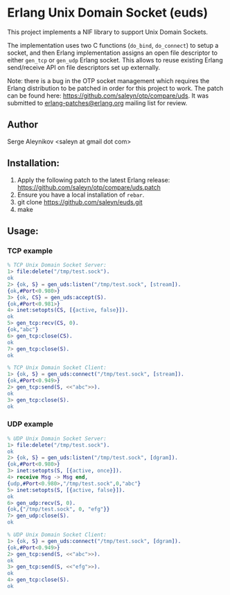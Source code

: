 Erlang Unix Domain Socket (euds)
================================

This project implements a NIF library to support Unix Domain Sockets.

The implementation uses two C functions (`do_bind`, `do_connect`) to setup
a socket, and then Erlang implementation assigns an open file descriptor
to either `gen_tcp` or `gen_udp` Erlang socket. This allows to reuse
existing Erlang send/receive API on file descriptors set up externally.

Note: there is a bug in the OTP socket management which requires the Erlang
distribution to be patched in order for this project to work. The patch can
be found here: https://github.com/saleyn/otp/compare/uds.  It was submitted
to erlang-patches@erlang.org mailing list for review.

## Author ##

Serge Aleynikov &lt;saleyn at gmail dot com&gt;

## Installation: ##

1. Apply the following patch to the latest Erlang release:
   https://github.com/saleyn/otp/compare/uds.patch
2. Ensure you have a local installation of `rebar`.
3. git clone https://github.com/saleyn/euds.git
4. make

## Usage: ##

### TCP example ###

```erlang
% TCP Unix Domain Socket Server:
1> file:delete("/tmp/test.sock").
ok
2> {ok, S} = gen_uds:listen("/tmp/test.sock", [stream]).
{ok,#Port<0.980>}
3> {ok, CS} = gen_uds:accept(S).
{ok,#Port<0.981>}
4> inet:setopts(CS, [{active, false}]).
ok
5> gen_tcp:recv(CS, 0).
{ok,"abc"}
6> gen_tcp:close(CS).
ok
7> gen_tcp:close(S).
ok

% TCP Unix Domain Socket Client:
1> {ok, S} = gen_uds:connect("/tmp/test.sock", [stream]).
{ok,#Port<0.949>}
2> gen_tcp:send(S, <<"abc">>).
ok
3> gen_tcp:close(S).
ok
```

### UDP example ###

```erlang
% UDP Unix Domain Socket Server:
1> file:delete("/tmp/test.sock").
ok
2> {ok, S} = gen_uds:listen("/tmp/test.sock", [dgram]).
{ok,#Port<0.980>}
3> inet:setopts(S, [{active, once}]).
4> receive Msg -> Msg end,
{udp,#Port<0.980>,"/tmp/test.sock",0,"abc"}
5> inet:setopts(S, [{active, false}]).
ok
6> gen_udp:recv(S, 0).
{ok,{"/tmp/test.sock", 0, "efg"}}
7> gen_udp:close(S).
ok

% UDP Unix Domain Socket Client:
1> {ok, S} = gen_uds:connect("/tmp/test.sock", [dgram]).
{ok,#Port<0.949>}
2> gen_tcp:send(S, <<"abc">>).
ok
3> gen_tcp:send(S, <<"efg">>).
ok
4> gen_tcp:close(S).
ok
```


